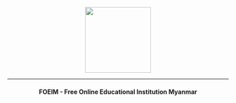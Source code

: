 <p align="center">
<img src="https://foeim.org/img/logo.png" width="150px" heigh="150px" >
  <hr>
  <h4 align="center">FOEIM - Free Online Educational Institution Myanmar</h4>
</p>

<!---
FOEIM/FOEIM is a ✨ special ✨ repository because its `README.md` (this file) appears on your GitHub profile.
You can click the Preview link to take a look at your changes.
--->
